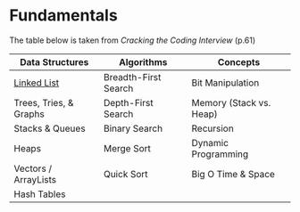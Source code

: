 # Fundamentals

The table below is taken from _Cracking the Coding Interview_ (p.61)

| Data Structures               | Algorithms           | Concepts                |
| ----------------------------- | -------------------- | ----------------------- |
| [Linked List](./linked-list/) | Breadth-First Search | Bit Manipulation        |
| Trees, Tries, & Graphs        | Depth-First Search   | Memory (Stack vs. Heap) |
| Stacks & Queues               | Binary Search        | Recursion               |
| Heaps                         | Merge Sort           | Dynamic Programming     |
| Vectors / ArrayLists          | Quick Sort           | Big O Time & Space      |
| Hash Tables                   |                      |                         |
